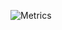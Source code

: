 ![Metrics](https://metrics.lecoq.io/theritex?template=classic&languages=1&base=header%2C%20activity%2C%20community%2C%20repositories%2C%20metadata&base.indepth=false&base.hireable=false&base.skip=false&languages=false&languages.skipped=Tyoescript&languages.limit=8&languages.threshold=0%25&languages.other=false&languages.colors=github&languages.sections=most-used&languages.indepth=false&languages.analysis.timeout=15&languages.analysis.timeout.repositories=7.5&languages.categories=markup%2C%20programming&languages.recent.categories=markup%2C%20programming&languages.recent.load=300&languages.recent.days=14&config.timezone=Europe%2FMadrid)

<!--README.md Theritex, creado por Andres Ruslan Abadias Otal

<div align="center">
  <h1>Theritex</h1> <h2>Forjando Futuros Digitales</h2>
</div>
Github's Theritex is a set of groups that host knowledge made available to the public.

The owner and creator of these repositories is Andres Ruslan Abadias Otal, being Nisamov his alias.

<details open>
<summary>• Related Groups |━━━━━━━━━━━━━━━━━━━━━━━━━━━━━━━━━━━━━━━━━━━━━━━━━━━━━━━━━━━━</summary>
  <h2>Related Groups:</h2>
 
 > [Theritex](https://github.com/Theritex) - Grupo Principal

 > [Theritex Models](https://github.com/TheritexModels) - Grupo Instalacion y Premodelos
</details
-->

